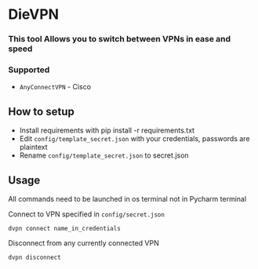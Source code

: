 # DieVPN

### This tool Allows you to switch between VPNs in ease and speed

### Supported

* `AnyConnectVPN` - Cisco

## How to setup

* Install requirements with pip install -r requirements.txt
* Edit `config/template_secret.json` with your credentials, passwords are plaintext
* Rename `config/template_secret.json` to secret.json

## Usage
All commands need to be launched in os terminal not in Pycharm terminal

Connect to VPN specified in `config/secret.json`

```
dvpn connect name_in_credentials
```

Disconnect from any currently connected VPN
```
dvpn disconnect
```
